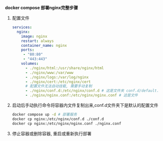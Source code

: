 **docker compose 部署nginx完整步骤**

1. 配置文件

   ```yml
   services:
     nginx:
       image: nginx
       restart: always
       container_name: nginx
       ports:
        - "80:80"
        - "443:443"
       volumes:
         - ./nginx/html:/usr/share/nginx/html
         - ./nginx/www:/var/www
         - ./nginx/logs:/var/log/nginx
         - ./nginx/cert:/etc/nginx/cert
         # 配置文件无法自动挂载, 需要手动复制
         - ./nginx/conf.d:/etc/nginx/conf.d # 这是文件夹 conf.d/default.conf
         - ./nginx/nginx.conf:/etc/nginx/nginx.conf # 这是文件
   ```

2. 启动后手动执行命令将容器内文件复制出来,conf.d文件夹下是默认的配置文件

   ```bash
   docker compose up -d # 部署服务
   docker cp nginx:/etc/nginx/conf.d ./conf.d
   docker cp nginx:/etc/nginx/nginx.conf ./nginx.conf
   ```

3. 停止容器或删除容器, 重启或重新执行部署